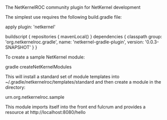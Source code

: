 The NetKernelROC community plugin for NetKernel development


The simplest use requires the following build.gradle file:


apply plugin: 'netkernel'

buildscript {
  repositories {
    mavenLocal()
  }
  dependencies {
  classpath group: 'org.netkernelroc.gradle', name: 'netkernel-gradle-plugin', version: '0.0.3-SNAPSHOT'
  }
}

To create a sample NetKernel module:

gradle createNetKernelModules

This will install a standard set of module templates into ~/.gradle/netkernelroc/templates/standard and then
create a module in the directory:

urn.org.netkernelroc.sample

This module imports itself into the front end fulcrum and provides a resource at http://localhost:8080/hello


